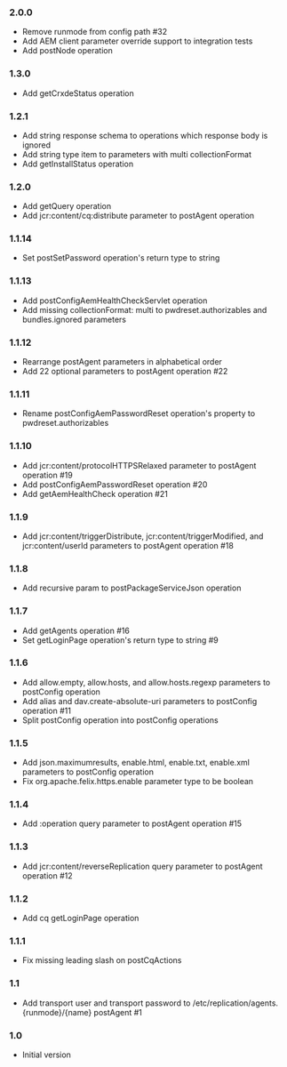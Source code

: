 ### 2.0.0
* Remove runmode from config path #32
* Add AEM client parameter override support to integration tests
* Add postNode operation

### 1.3.0
* Add getCrxdeStatus operation

### 1.2.1
* Add string response schema to operations which response body is ignored
* Add string type item to parameters with multi collectionFormat
* Add getInstallStatus operation

### 1.2.0
* Add getQuery operation
* Add jcr:content/cq:distribute parameter to postAgent operation

### 1.1.14
* Set postSetPassword operation's return type to string

### 1.1.13
* Add postConfigAemHealthCheckServlet operation
* Add missing collectionFormat: multi to pwdreset.authorizables and bundles.ignored parameters

### 1.1.12
* Rearrange postAgent parameters in alphabetical order
* Add 22 optional parameters to postAgent operation #22

### 1.1.11
* Rename postConfigAemPasswordReset operation's property to pwdreset.authorizables

### 1.1.10
* Add jcr:content/protocolHTTPSRelaxed parameter to postAgent operation #19
* Add postConfigAemPasswordReset operation #20
* Add getAemHealthCheck operation #21

### 1.1.9
* Add jcr:content/triggerDistribute, jcr:content/triggerModified, and jcr:content/userId parameters to postAgent operation #18

### 1.1.8
* Add recursive param to postPackageServiceJson operation

### 1.1.7
* Add getAgents operation #16
* Set getLoginPage operation's return type to string #9

### 1.1.6
* Add allow.empty, allow.hosts, and allow.hosts.regexp parameters to postConfig operation
* Add alias and dav.create-absolute-uri parameters to postConfig operation #11
* Split postConfig operation into postConfig<service> operations

### 1.1.5
* Add json.maximumresults, enable.html, enable.txt, enable.xml parameters to postConfig operation
* Fix org.apache.felix.https.enable parameter type to be boolean

### 1.1.4
* Add :operation query parameter to postAgent operation #15

### 1.1.3
* Add jcr:content/reverseReplication query parameter to postAgent operation #12

### 1.1.2
* Add cq getLoginPage operation

### 1.1.1
* Fix missing leading slash on postCqActions

### 1.1
* Add transport user and transport password to /etc/replication/agents.{runmode}/{name} postAgent #1

### 1.0
* Initial version
